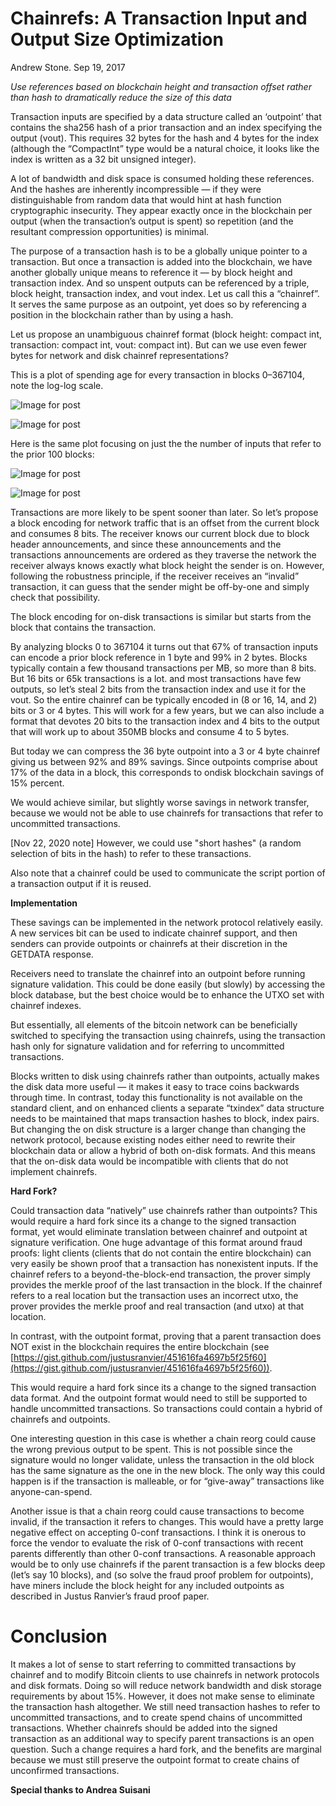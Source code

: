 # Chainrefs: A Transaction Input and Output Size Optimization

Andrew Stone. Sep 19, 2017

*Use references based on blockchain height and transaction offset rather than hash to dramatically reduce the size of this data*

Transaction inputs are specified by a data structure called an ‘outpoint’ that contains the sha256 hash of a prior transaction and an index specifying the output (vout). This requires 32 bytes for the hash and 4 bytes for the index (although the “CompactInt” type would be a natural choice, it looks like the index is written as a 32 bit unsigned integer).

A lot of bandwidth and disk space is consumed holding these references. And the hashes are inherently incompressible — if they were distinguishable from random data that would hint at hash function cryptographic insecurity. They appear exactly once in the blockchain per output (when the transaction’s output is spent) so repetition (and the resultant compression opportunities) is minimal.

The purpose of a transaction hash is to be a globally unique pointer to a transaction. But once a transaction is added into the blockchain, we have another globally unique means to reference it — by block height and transaction index. And so unspent outputs can be referenced by a triple, block height, transaction index, and vout index. Let us call this a “chainref”. It serves the same purpose as an outpoint, yet does so by referencing a position in the blockchain rather than by using a hash.

Let us propose an unambiguous chainref format (block height: compact int, transaction: compact int, vout: compact int). But can we use even fewer bytes for network and disk chainref representations?

This is a plot of spending age for every transaction in blocks 0–367104, note the log-log scale.

![Image for post](https://miro.medium.com/max/60/1*WKmKjsfnNRV634PtQescbQ.png?q=20)

![Image for post](https://miro.medium.com/max/1044/1*WKmKjsfnNRV634PtQescbQ.png)

Here is the same plot focusing on just the the number of inputs that refer to the prior 100 blocks:

![Image for post](https://miro.medium.com/max/60/1*Btz8LlQ_Cl7pe6UTsE3xIw.png?q=20)

![Image for post](https://miro.medium.com/max/781/1*Btz8LlQ_Cl7pe6UTsE3xIw.png)

Transactions are more likely to be spent sooner than later. So let’s propose a block encoding for network traffic that is an offset from the current block and consumes 8 bits. The receiver knows our current block due to block header announcements, and since these announcements and the transactions announcements are ordered as they traverse the network the receiver always knows exactly what block height the sender is on. However, following the robustness principle, if the receiver receives an “invalid” transaction, it can guess that the sender might be off-by-one and simply check that possibility.

The block encoding for on-disk transactions is similar but starts from the block that contains the transaction.

By analyzing blocks 0 to 367104 it turns out that 67% of transaction inputs can encode a prior block reference in 1 byte and 99% in 2 bytes. Blocks typically contain a few thousand transactions per MB, so more than 8 bits. But 16 bits or 65k transactions is a lot. and most transactions have few outputs, so let’s steal 2 bits from the transaction index and use it for the vout. So the entire chainref can be typically encoded in (8 or 16, 14, and 2) bits or 3 or 4 bytes. This will work for a few years, but we can also include a format that devotes 20 bits to the transaction index and 4 bits to the output that will work up to about 350MB blocks and consume 4 to 5 bytes.

But today we can compress the 36 byte outpoint into a 3 or 4 byte chainref giving us between 92% and 89% savings. Since outpoints comprise about 17% of the data in a block, this corresponds to ondisk blockchain savings of 15% percent.

We would achieve similar, but slightly worse savings in network transfer, because we would not be able to use chainrefs for transactions that refer to uncommitted transactions.  

[Nov 22, 2020 note]
However, we could use "short hashes" (a random selection of bits in the hash) to refer to these transactions.

Also note that a chainref could be used to communicate the script portion of a transaction output if it is reused.

**Implementation**

These savings can be implemented in the network protocol relatively easily. A new services bit can be used to indicate chainref support, and then senders can provide outpoints or chainrefs at their discretion in the GETDATA response.

Receivers need to translate the chainref into an outpoint before running signature validation. This could be done easily (but slowly) by accessing the block database, but the best choice would be to enhance the UTXO set with chainref indexes.

But essentially, all elements of the bitcoin network can be beneficially switched to specifying the transaction using chainrefs, using the transaction hash only for signature validation and for referring to uncommitted transactions.

Blocks written to disk using chainrefs rather than outpoints, actually makes the disk data more useful — it makes it easy to trace coins backwards through time. In contrast, today this functionality is not available on the standard client, and on enhanced clients a separate “txindex” data structure needs to be maintained that maps transaction hashes to block, index pairs. But changing the on disk structure is a larger change than changing the network protocol, because existing nodes either need to rewrite their blockchain data or allow a hybrid of both on-disk formats. And this means that the on-disk data would be incompatible with clients that do not implement chainrefs.

**Hard Fork?**

Could transaction data “natively” use chainrefs rather than outpoints? This would require a hard fork since its a change to the signed transaction format, yet would eliminate translation between chainref and outpoint at signature verification. One huge advantage of this format around fraud proofs: light clients (clients that do not contain the entire blockchain) can very easily be shown proof that a transaction has nonexistent inputs. If the chainref refers to a beyond-the-block-end transaction, the prover simply provides the merkle proof of the last transaction in the block.  If the chainref refers to a real location but the transaction uses an incorrect utxo, the prover provides the merkle proof and real transaction (and utxo) at that location.

In contrast, with the outpoint format, proving that a parent transaction does NOT exist in the blockchain requires the entire blockchain (see [https://gist.github.com/justusranvier/451616fa4697b5f25f60](https://gist.github.com/justusranvier/451616fa4697b5f25f60)).

This would require a hard fork since its a change to the signed transaction data format. And the outpoint format would need to still be supported to handle uncommitted transactions. So transactions could contain a hybrid of chainrefs and outpoints.

One interesting question in this case is whether a chain reorg could cause the wrong previous output to be spent. This is not possible since the signature would no longer validate, unless the transaction in the old block has the same signature as the one in the new block. The only way this could happen is if the transaction is malleable, or for “give-away” transactions like anyone-can-spend.

Another issue is that a chain reorg could cause transactions to become invalid, if the transaction it refers to changes. This would have a pretty large negative effect on accepting 0-conf transactions. I think it is onerous to force the vendor to evaluate the risk of 0-conf transactions with recent parents differently than other 0-conf transactions. A reasonable approach would be to only use chainrefs if the parent transaction is a few blocks deep (let’s say 10 blocks), and (so solve the fraud proof problem for outpoints), have miners include the block height for any included outpoints as described in Justus Ranvier’s fraud proof paper.

# Conclusion

It makes a lot of sense to start referring to committed transactions by chainref and to modify Bitcoin clients to use chainrefs in network protocols and disk formats. Doing so will reduce network bandwidth and disk storage requirements by about 15%. However, it does not make sense to eliminate the transaction hash altogether. We still need transaction hashes to refer to uncommitted transactions, and to create spend chains of uncommitted transactions. Whether chainrefs should be added into the signed transaction as an additional way to specify parent transactions is an open question. Such a change requires a hard fork, and the benefits are marginal because we must still preserve the outpoint format to create chains of unconfirmed transactions.


**Special thanks to Andrea Suisani**

